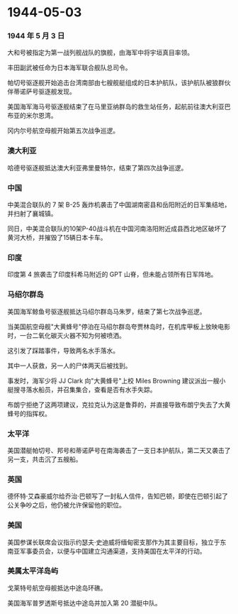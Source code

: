 # 1944-05-03

### 1944 年 5 月 3 日

大和号被指定为第一战列舰战队的旗舰，由海军中将宇垣真目率领。

丰田副武被任命为日本海军联合舰队总司令。

帕切号驱逐舰开始追击台湾南部由七艘舰艇组成的日本护航队，该护航队被狼群伙伴蒂诺萨号驱逐舰发现。

美国海军海马号驱逐舰结束了在马里亚纳群岛的救生站任务，起航前往澳大利亚巴布亚的米尔恩湾。

冈内尔号航空母舰开始第五次战争巡逻。

### 澳大利亚

哈德号驱逐舰抵达澳大利亚弗里曼特尔，结束了第四次战争巡逻。

### 中国

中美混合联队的 7 架 B-25
轰炸机袭击了中国湖南密县和岳阳附近的日军集结地，并扫射了襄城镇。

同日，中美混合联队的10架P-40战斗机在中国河南洛阳附近成县西北地区破坏了黄河大桥，并摧毁了15辆日本卡车。

### 印度

印度第 4 旅袭击了印度科希马附近的 GPT 山脊，但未能占领所有日军阵地。

### 马绍尔群岛

美国海军鲸鱼号驱逐舰抵达马绍尔群岛马朱罗，结束了第七次战争巡逻。

当美国航空母舰"大黄蜂号"停泊在马绍尔群岛夸贾林岛时，在机库甲板上放映电影时，一台二氧化碳灭火器不知为何被喷洒。

这引发了踩踏事件，导致两名水手落水。

其中一人获救，另一人的尸体两天后被找到。

事发时，海军少将 JJ Clark 向"大黄蜂号"上校 Miles Browning
建议派出一艘小艇搜寻落水船员，并召集集合，查看是否有水手失踪。

布朗宁拒绝了这两项建议，克拉克认为这是鲁莽的，并直接导致布朗宁失去了大黄蜂号的指挥权。

### 太平洋

美国潜艇帕切号、邦号和蒂诺萨号在南海袭击了一支日本护航队，第二天又袭击了另一支，共击沉了五艘船。

### 英国

德怀特·艾森豪威尔给乔治·巴顿写了一封私人信件，告知巴顿，即使在巴顿引起了公关争吵之后，他仍被允许保留他的职位。

### 美国

美国参谋长联席会议指示约瑟夫·史迪威将缅甸密支那作为其主要目标，独立于东南亚军事委员会，以便与中国建立沟通渠道，支持美国在太平洋的行动。

### 美属太平洋岛屿

戈莱特号航空母舰抵达中途岛环礁。

美国海军普罗透斯号抵达中途岛并加入第 20 潜艇中队。